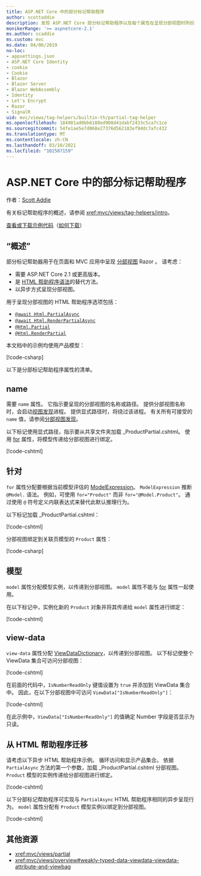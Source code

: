 ```yaml
---
title: ASP.NET Core 中的部分标记帮助程序
author: scottaddie
description: 发现 ASP.NET Core 部分标记帮助程序以及每个属性在呈现分部视图时所扮演的角色。
monikerRange: '>= aspnetcore-2.1'
ms.author: scaddie
ms.custom: mvc
ms.date: 04/06/2019
no-loc:
- appsettings.json
- ASP.NET Core Identity
- cookie
- Cookie
- Blazor
- Blazor Server
- Blazor WebAssembly
- Identity
- Let's Encrypt
- Razor
- SignalR
uid: mvc/views/tag-helpers/builtin-th/partial-tag-helper
ms.openlocfilehash: 184901ad0bb6188ed908d41dabf2433c5ca7c1ce
ms.sourcegitcommit: 54fe1ae5e7d068e27376d562183ef9ddc7afc432
ms.translationtype: MT
ms.contentlocale: zh-CN
ms.lasthandoff: 03/10/2021
ms.locfileid: "102587159"
---
```

# <a name="partial-tag-helper-in-aspnet-core"></a>ASP.NET Core 中的部分标记帮助程序

作者：[Scott Addie](https://github.com/scottaddie)

有关标记帮助程序的概述，请参阅 <xref:mvc/views/tag-helpers/intro>。

[查看或下载示例代码](https://github.com/dotnet/AspNetCore.Docs/tree/main/aspnetcore/mvc/views/tag-helpers/built-in/samples)（[如何下载](xref:index#how-to-download-a-sample)）

## <a name="overview"></a>“概述”

部分标记帮助器用于在页面和 MVC 应用中呈现 [分部视图](xref:mvc/views/partial) Razor 。 请考虑：

* 需要 ASP.NET Core 2.1 或更高版本。
* 是 [HTML 帮助程序语法](xref:mvc/views/partial#reference-a-partial-view)的替代方法。
* 以异步方式呈现分部视图。

用于呈现分部视图的 HTML 帮助程序选项包括：

* [`@await Html.PartialAsync`](/dotnet/api/microsoft.aspnetcore.mvc.rendering.htmlhelperpartialextensions.partialasync)
* [`@await Html.RenderPartialAsync`](/dotnet/api/microsoft.aspnetcore.mvc.rendering.htmlhelperpartialextensions.renderpartialasync)
* [`@Html.Partial`](/dotnet/api/microsoft.aspnetcore.mvc.rendering.htmlhelperpartialextensions.partial)
* [`@Html.RenderPartial`](/dotnet/api/microsoft.aspnetcore.mvc.rendering.htmlhelperpartialextensions.renderpartial)

本文档中的示例均使用产品模型：

[!code-csharp[](samples/TagHelpersBuiltIn/Models/Product.cs)]

以下是分部标记帮助程序属性的清单。

## <a name="name"></a>name

需要 `name` 属性。 它指示要呈现的分部视图的名称或路径。 提供分部视图名称时，会启动[视图发现](xref:mvc/views/overview#view-discovery)进程。 提供显式路径时，将绕过该进程。 有关所有可接受的 `name` 值，请参阅[分部视图发现](xref:mvc/views/partial#partial-view-discovery)。

以下标记使用显式路径，指示要从共享文件夹加载 _ProductPartial.cshtml。 使用 [for](#for) 属性，将模型传递给分部视图进行绑定。

[!code-cshtml[](samples/TagHelpersBuiltIn/Pages/Product.cshtml?name=snippet_Name)]

## <a name="for"></a>针对

`for` 属性分配要根据当前模型评估的 [ModelExpression](/dotnet/api/microsoft.aspnetcore.mvc.viewfeatures.modelexpression)。 `ModelExpression` 推断 `@Model.` 语法。 例如，可使用 `for="Product"` 而非 `for="@Model.Product"`。 通过使用 `@` 符号定义内联表达式来替代此默认推理行为。

以下标记加载 _ProductPartial.cshtml：

[!code-cshtml[](samples/TagHelpersBuiltIn/Pages/Product.cshtml?name=snippet_For)]

分部视图绑定到关联页模型的 `Product` 属性：

[!code-csharp[](samples/TagHelpersBuiltIn/Pages/Product.cshtml.cs?highlight=8)]

## <a name="model"></a>模型

`model` 属性分配模型实例，以传递到分部视图。 `model` 属性不能与 [for](#for) 属性一起使用。

在以下标记中，实例化新的 `Product` 对象并将其传递给 `model` 属性进行绑定：

[!code-cshtml[](samples/TagHelpersBuiltIn/Pages/Product.cshtml?name=snippet_Model)]

## <a name="view-data"></a>view-data

`view-data` 属性分配 [ViewDataDictionary](/dotnet/api/microsoft.aspnetcore.mvc.viewfeatures.viewdatadictionary)，以传递到分部视图。 以下标记使整个 ViewData 集合可访问分部视图：

[!code-cshtml[](samples/TagHelpersBuiltIn/Pages/Product.cshtml?name=snippet_ViewData&highlight=5-)]

在前面的代码中，`IsNumberReadOnly` 键值设置为 `true` 并添加到 ViewData 集合中。 因此，在以下分部视图中可访问 `ViewData["IsNumberReadOnly"]`：

[!code-cshtml[](samples/TagHelpersBuiltIn/Pages/Shared/_ProductViewDataPartial.cshtml?highlight=5)]

在此示例中，`ViewData["IsNumberReadOnly"]` 的值确定 Number 字段是否显示为只读。

## <a name="migrate-from-an-html-helper"></a>从 HTML 帮助程序迁移

请考虑以下异步 HTML 帮助程序示例。 循环访问和显示产品集合。 依据 `PartialAsync` 方法的第一个参数，加载 _ProductPartial.cshtml 分部视图。 `Product` 模型的实例传递给分部视图进行绑定。

[!code-cshtml[](samples/TagHelpersBuiltIn/Pages/Products.cshtml?name=snippet_HtmlHelper&highlight=3)]

以下分部标记帮助程序可实现与 `PartialAsync` HTML 帮助程序相同的异步呈现行为。 `model` 属性分配有 `Product` 模型实例以绑定到分部视图。

[!code-cshtml[](samples/TagHelpersBuiltIn/Pages/Products.cshtml?name=snippet_TagHelper&highlight=3)]

## <a name="additional-resources"></a>其他资源

* <xref:mvc/views/partial>
* <xref:mvc/views/overview#weakly-typed-data-viewdata-viewdata-attribute-and-viewbag>
